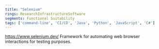 ```yaml
---
title: "Selenium"
rings: ResearchInfrastructureSoftware
segments: Functional Suitability
tags: ['command-line', 'CI/CD', 'Java', 'Python', 'JavaScript', 'C#']
---
```

https://www.selenium.dev/
Framework for automating web browser interactions for testing purposes.
